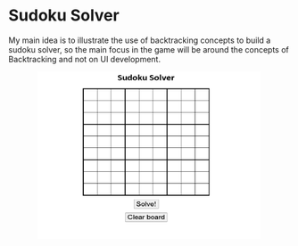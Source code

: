 # Sudoku Solver
My main idea is to illustrate the use of backtracking concepts to build a sudoku solver, so the main focus in the game will be around the concepts of Backtracking and not on UI development.



<p align= center>
  <img src="sudoku solver.png" width=400px height=300px>
</p>
